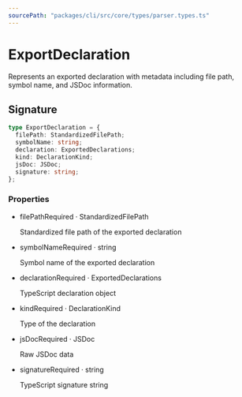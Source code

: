 ```yaml
---
sourcePath: "packages/cli/src/core/types/parser.types.ts"
---
```


# ExportDeclaration

Represents an exported declaration with metadata including file path, symbol name, and JSDoc information.

## Signature

```typescript
type ExportDeclaration = {
  filePath: StandardizedFilePath;
  symbolName: string;
  declaration: ExportedDeclarations;
  kind: DeclarationKind;
  jsDoc: JSDoc;
  signature: string;
};
```

### Properties

<ul class="post-parameters-ul">
  <li class="post-parameters-li post-parameters-li-root">
    <span class="post-parameters--name">filePath</span><span class="post-parameters--required">Required</span> · <span class="post-parameters--type">StandardizedFilePath</span>
    <br/>
    <p class="post-parameters--description">Standardized file path of the exported declaration</p>
  </li>
  <li class="post-parameters-li post-parameters-li-root">
    <span class="post-parameters--name">symbolName</span><span class="post-parameters--required">Required</span> · <span class="post-parameters--type">string</span>
    <br/>
    <p class="post-parameters--description">Symbol name of the exported declaration</p>
  </li>
  <li class="post-parameters-li post-parameters-li-root">
    <span class="post-parameters--name">declaration</span><span class="post-parameters--required">Required</span> · <span class="post-parameters--type">ExportedDeclarations</span>
    <br/>
    <p class="post-parameters--description">TypeScript declaration object</p>
  </li>
  <li class="post-parameters-li post-parameters-li-root">
    <span class="post-parameters--name">kind</span><span class="post-parameters--required">Required</span> · <span class="post-parameters--type">DeclarationKind</span>
    <br/>
    <p class="post-parameters--description">Type of the declaration</p>
  </li>
  <li class="post-parameters-li post-parameters-li-root">
    <span class="post-parameters--name">jsDoc</span><span class="post-parameters--required">Required</span> · <span class="post-parameters--type">JSDoc</span>
    <br/>
    <p class="post-parameters--description">Raw JSDoc data</p>
  </li>
  <li class="post-parameters-li post-parameters-li-root">
    <span class="post-parameters--name">signature</span><span class="post-parameters--required">Required</span> · <span class="post-parameters--type">string</span>
    <br/>
    <p class="post-parameters--description">TypeScript signature string</p>
  </li>
</ul>
